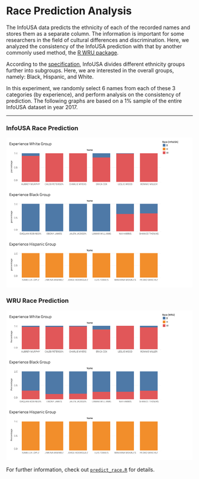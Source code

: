 # Race Prediction Analysis
The InfoUSA data predicts the ethnicity of each of the recorded names and stores them as a separate column. The information is important for some researchers in the field of cultural differences and discrimination. Here, we analyzed the consistency of the InfoUSA prediction with that by another commonly used method, the [R WRU package](https://cran.r-project.org/web/packages/wru/wru.pdf).

According to the [specification](./Cultural%20Coding%20datacard.doc), InfoUSA divides different ethnicity groups further into subgroups. Here, we are interested in the overall groups, namely: Black, Hispanic, and White.

In this experiment, we randomly select 6 names from each of these 3 categories (by experience), and perform analysis on the consistency of prediction. The following graphs are based on a 1% sample of the entire InfoUSA dataset in year 2017.

---

### InfoUSA Race Prediction

![InfoUSA race prediction](./infousa.png)


### WRU Race Prediction

![WRU race prediction](./wru.png)

For further information, check out [`predict_race.R`](./predict_race.R) for details.
